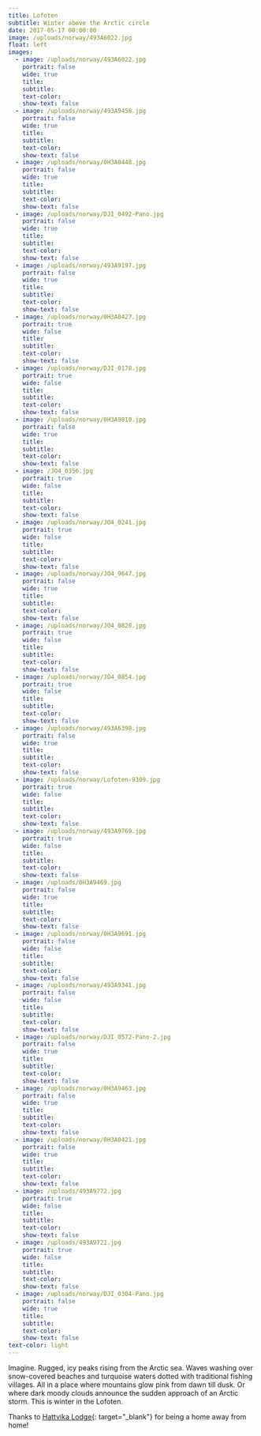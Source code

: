 ```yaml
---
title: Lofoten
subtitle: Winter above the Arctic circle
date: 2017-05-17 00:00:00
image: /uploads/norway/493A6022.jpg
float: left
images:
  - image: /uploads/norway/493A6022.jpg
    portrait: false
    wide: true
    title:
    subtitle:
    text-color:
    show-text: false
  - image: /uploads/norway/493A9458.jpg
    portrait: false
    wide: true
    title:
    subtitle:
    text-color:
    show-text: false
  - image: /uploads/norway/0H3A0448.jpg
    portrait: false
    wide: true
    title:
    subtitle:
    text-color:
    show-text: false
  - image: /uploads/norway/DJI_0492-Pano.jpg
    portrait: false
    wide: true
    title:
    subtitle:
    text-color:
    show-text: false
  - image: /uploads/norway/493A9197.jpg
    portrait: false
    wide: true
    title:
    subtitle:
    text-color:
    show-text: false
  - image: /uploads/norway/0H3A0427.jpg
    portrait: true
    wide: false
    title:
    subtitle:
    text-color:
    show-text: false
  - image: /uploads/norway/DJI_0178.jpg
    portrait: true
    wide: false
    title:
    subtitle:
    text-color:
    show-text: false
  - image: /uploads/norway/0H3A9810.jpg
    portrait: false
    wide: true
    title:
    subtitle:
    text-color:
    show-text: false
  - image: /JO4_0356.jpg
    portrait: true
    wide: false
    title:
    subtitle:
    text-color:
    show-text: false
  - image: /uploads/norway/JO4_0241.jpg
    portrait: true
    wide: false
    title:
    subtitle:
    text-color:
    show-text: false
  - image: /uploads/norway/JO4_9647.jpg
    portrait: false
    wide: true
    title:
    subtitle:
    text-color:
    show-text: false
  - image: /uploads/norway/JO4_0820.jpg
    portrait: true
    wide: false
    title:
    subtitle:
    text-color:
    show-text: false
  - image: /uploads/norway/JO4_0854.jpg
    portrait: true
    wide: false
    title:
    subtitle:
    text-color:
    show-text: false
  - image: /uploads/norway/493A6398.jpg
    portrait: false
    wide: true
    title:
    subtitle:
    text-color:
    show-text: false
  - image: /uploads/norway/Lofoten-9309.jpg
    portrait: true
    wide: false
    title:
    subtitle:
    text-color:
    show-text: false
  - image: /uploads/norway/493A9769.jpg
    portrait: true
    wide: false
    title:
    subtitle:
    text-color:
    show-text: false
  - image: /uploads/0H3A9469.jpg
    portrait: false
    wide: true
    title:
    subtitle:
    text-color:
    show-text: false
  - image: /uploads/norway/0H3A9691.jpg
    portrait: false
    wide: false
    title:
    subtitle:
    text-color:
    show-text: false
  - image: /uploads/norway/493A9341.jpg
    portrait: false
    wide: false
    title:
    subtitle:
    text-color:
    show-text: false
  - image: /uploads/norway/DJI_0572-Pano-2.jpg
    portrait: false
    wide: true
    title:
    subtitle:
    text-color:
    show-text: false
  - image: /uploads/norway/0H3A9463.jpg
    portrait: false
    wide: true
    title:
    subtitle:
    text-color:
    show-text: false
  - image: /uploads/norway/0H3A0421.jpg
    portrait: false
    wide: true
    title:
    subtitle:
    text-color:
    show-text: false
  - image: /uploads/493A9772.jpg
    portrait: true
    wide: false
    title:
    subtitle:
    text-color:
    show-text: false
  - image: /uploads/493A9721.jpg
    portrait: true
    wide: false
    title:
    subtitle:
    text-color:
    show-text: false
  - image: /uploads/norway/DJI_0304-Pano.jpg
    portrait: false
    wide: true
    title:
    subtitle:
    text-color:
    show-text: false
text-color: light
---
```


Imagine. Rugged, icy peaks rising from the Arctic sea. Waves washing over snow-covered beaches and turquoise waters dotted with traditional fishing villages. All in a place where mountains glow pink from dawn till dusk. Or where dark moody clouds announce the sudden approach of an Arctic storm. This is winter in the Lofoten.

Thanks to&nbsp;[Hattvika Lodge](https://www.hattvikalodge.no){: target="_blank"} for being a home away from home!